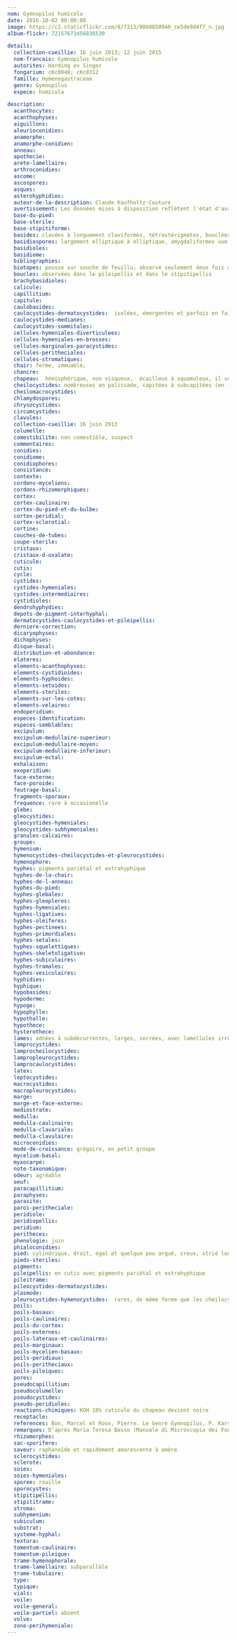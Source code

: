 ```yaml
---
nom: Gymnopilus humicola
date: 2016-10-02 00:00:00
image: https://c2.staticflickr.com/8/7313/9060850940_ce5de9d4f7_n.jpg
album-flickr: 72157673456836530

details:
  collection-cueillie: 16 juin 2013; 12 juin 2015
  nom-francais: Gymnopilus humicole
  autorites: Harding ex Singer
  fongarium: cKc0048; cKc0312
  famille: Hymenogastraceae
  genre: Gymnopilus
  espece: humicola

description:
  acanthocytes: 
  acanthophyses: 
  aiguillons: 
  aleurioconidies: 
  anamorphe: 
  anamorphe-conidien: 
  anneau: 
  apothecie: 
  arete-lamellaire: 
  arthroconidies: 
  ascome: 
  ascospores: 
  asques: 
  asterohyphidies: 
  auteur-de-la-description: Claude Kaufholtz-Couture
  avertissement: Les données mises à disposition reflètent l'état d'avancement des connaissances ou la disponibilité des inventaires. En aucun cas elles ne sauraient être considérées comme exhaustives.
  base-du-pied: 
  base-sterile: 
  base-stipitiforme: 
  basides: clavées à longuement claviformes, tétrastérigmates, bouclées à la base, 21 [25,3; 29,7] 34 x 6,3 [7,3; 8,2] 9,2 µm en moyenne 
  basidiospores: largement elliptique à elliptique, amygdaliformes vue de profil, à ovoïdes vue frontale, finement verruqueuses, à paroi mince entre 0,2-0,3 µm, avec petit appendice apiculaire, à contenu variable mais souvent uniguttulé, cannelle à miel dans le NaCl, ferrugineuses dans le KOH 5 %, rapidement dextrinoïdes, non cyanophiles, 7,1 [8; 8,4] 9,3 x 4,6 [5; 5,1] 5,5 µm, Q = 1,5 [1,6] 1,7; N = 30; C = 95%, Me = 8,2 x 5,1 µm; Qe = 1,6
  basidioles: 
  basidiome: 
  bibliographies: 
  biotopes: pousse sur souche de feuillu; observé seulement deux fois au Québec
  boucles: observées dans le pileipellis et dans le stipitipellis
  brachybasidioles: 
  calicule: 
  capillitium: 
  capitule: 
  caulobasides: 
  caulocystides-dermatocystides:  isolées, émergentes et parfois en faisceaux, ou en touffe, subcapitées à capitées 40 x 6 µm en moyenne, cylindriques 28-30 x 3-3,4 µm en moyenne
  caulocystides-medianes: 
  caulocystides-sommitales: 
  cellules-hymeniales-diverticulees: 
  cellules-hymeniales-en-brosses: 
  cellules-marginales-paracystides: 
  cellules-peritheciales: 
  cellules-stromatiques: 
  chair: ferme, immuable, 
  chancre: 
  chapeau:  hémisphérique, non visqueux,  écailleux à squamuleux, il semble se tacher de rouille lorsqu’on lui touche, brun rouille sur le fond avec des fibrilles blanchâtres sur le dessus, marge unie
  cheilocystides: nombreuses en palissade, capitées à subcapitées (en forme de tibia) 23,7 [29,4; 32,6] 38,3 x 4,2 [5; 5,4] 6,2 µm en moyenne
  cheilomacrocystides: 
  chlamydospores: 
  chrysocystides: 
  circumcystides: 
  clavules: 
  collection-cueillie: 16 juin 2013
  columelle: 
  comestibilite: non comestible, suspect
  commentaires: 
  conidies: 
  conidiome: 
  conidiophores: 
  consistance: 
  contexte: 
  cordons-myceliens: 
  cordons-rhizomorphiques: 
  cortex: 
  cortex-caulinaire: 
  cortex-du-pied-et-du-bulbe: 
  cortex-peridial: 
  cortex-sclerotial: 
  cortine: 
  couches-de-tubes: 
  coupe-sterile: 
  cristaux: 
  cristaux-d-oxalate: 
  cuticule: 
  cutis: 
  cycle: 
  cystides: 
  cystides-hymeniales: 
  cystides-intermediaires: 
  cystidioles: 
  dendrohyphydies: 
  depots-de-pigment-interhyphal: 
  dermatocystides-caulocystides-et-pileipellis: 
  derniere-correction: 
  dicaryophyses: 
  dichophyses: 
  disque-basal: 
  distribution-et-abondance: 
  elateres: 
  elements-acanthophyses: 
  elements-cystidioides: 
  elements-hyphoides: 
  elements-setoides: 
  elements-steriles: 
  elements-sur-les-cotes: 
  elements-velaires: 
  endoperidium: 
  especes-identification: 
  especes-semblables: 
  excipulum: 
  excipulum-medullaire-superieur: 
  excipulum-medullaire-moyen: 
  excipulum-medullaire-inferieur: 
  excipulum-ectal: 
  exhalaison: 
  exoperidium: 
  face-externe: 
  face-poroide: 
  feutrage-basal: 
  fragments-sporaux: 
  frequence: rare à occasionelle
  glebe: 
  gleocystides: 
  gleocystides-hymeniales: 
  gleocystides-subhymeniales: 
  granules-calcaires: 
  groupe: 
  hymenium: 
  hymenocystides-cheilocystides-et-pleurocystides: 
  hymenophore: 
  hyphes: pigments pariétal et extrahyphique
  hyphes-de-la-chair: 
  hyphes-de-l-anneau: 
  hyphes-du-pied: 
  hyphes-glebales: 
  hyphes-gleopleres: 
  hyphes-hymeniales: 
  hyphes-ligatives: 
  hyphes-oleiferes: 
  hyphes-pectinees: 
  hyphes-primordiales: 
  hyphes-setales: 
  hyphes-squelettiques: 
  hyphes-skeletoligative: 
  hyphes-subiculaires: 
  hyphes-tramales: 
  hyphes-vesiculaires: 
  hyphidies: 
  hyphique: 
  hypobasides: 
  hypoderme: 
  hypoge: 
  hypophylle: 
  hypothalle: 
  hypothece: 
  hysterothece: 
  lames: adnées à subdécurrentes, larges, serrées, avec lamellules irrégulières à distribution symétrique, jaunâtre, crème, à arête concolore aux lames
  lamprocystides: 
  lamprocheilocystides: 
  lampropleurocystides: 
  lamprocaulocystides: 
  latex: 
  leptocystides: 
  macrocystides: 
  macropleurocystides: 
  marge: 
  marge-et-face-externe: 
  mediostrate: 
  medulla: 
  medulla-caulinaire: 
  medulla-clavariale: 
  medulla-clavulaire: 
  microconidies: 
  mode-de-croissance: grégaire, en petit groupe
  mycelium-basal: 
  myxocarpe: 
  note-taxonomique: 
  odeur: agréable
  oeuf: 
  paracapillitium: 
  paraphyses: 
  parasite: 
  paroi-peritheciale: 
  peridiole: 
  peridiopellis: 
  peridium: 
  peritheces: 
  phenologie: juin
  phialoconidies: 
  pied: cylindrique, droit, égal et quelque peu arqué, creux, strié longitudinalement, le fond est subconcolore au chapeau, avec des fibrilles blanchâtre qui le couvre, fulvescent, se tache de rouille au toucher, base avec avec mycélium blanc
  pieds-steriles: 
  pigments: 
  pileipellis: en cutis avec pigments pariétal et extrahyphique
  pileitrame: 
  pileocystides-dermatocystides: 
  plasmode: 
  pleurocystides-hymenocystides:  rares, de même forme que les cheilocystides, elles sont davantage situées près de l'arête lamellaire
  poils: 
  poils-basaux: 
  poils-caulinaires: 
  poils-du-cortex: 
  poils-externes: 
  poils-lateraux-et-caulinaires: 
  poils-marginaux: 
  poils-mycelien-basaux: 
  poils-peridiaux: 
  poils-peritheciaux: 
  poils-pileiques: 
  pores: 
  pseudocapillitium: 
  pseudocolumelle: 
  pseudocystides: 
  pseudo-peridioles: 
  reactions-chimiques: KOH 10% cuticule du chapeau devient noire
  receptacle: 
  references: Bon, Marcel et Roux, Pierre. Le Genre Gymnopilus, P. Karst. en Europe, Fungi non Delineati raro vel haud perspecte et explorate descripti aut definite picti Pars XVII ; Édizioni Candusso, 2002, 52 p. Hesler, Lexemuel Ray. North American Species of Gymnopilus, The University of Tennessee, Knoxville, Tennessee Mycologia Memoir N° 3, Hafner Publishing Company New York and London, 1969, 117 p.
  remarques: D’après Maria Teresa Basso (Manuale di Microscopia dei Funghi, vol. 2), les hyménocystides deviennent légèrement verdâtre en Bleu coton; ce que je n’ai pas été en mesure de bien démontrer, même si mon observation démontre qu’une légère coloration verdâtre. Cette collection fut confirmée par Rocky Houghtby, de Mushrooms Observer.
  rhizomorphes: 
  sac-sporifere: 
  saveur: raphanoïde et rapidement amarescente à amère
  sclerocystides: 
  sclerote: 
  soies: 
  soies-hymeniales: 
  sporee: rouille
  sporocystes: 
  stipitipellis: 
  stipititrame: 
  stroma: 
  subhymenium: 
  subiculum: 
  substrat: 
  systeme-hyphal: 
  textura: 
  tomentum-caulinaire: 
  tomentum-pileique: 
  trame-hymenophorale: 
  trame-lamellaire: subparallèle
  trame-tubulaire: 
  type: 
  typique: 
  vials: 
  voile: 
  voile-general: 
  voile-partiel: absent
  volve: 
  zone-perihymeniale: 
---
```

